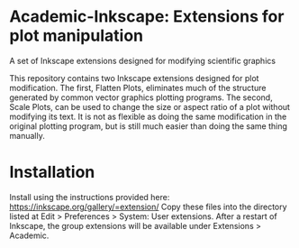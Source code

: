 # Academic-Inkscape: Extensions for plot manipulation
A set of Inkscape extensions designed for modifying scientific graphics

This repository contains two Inkscape extensions designed for plot modification. The first, Flatten Plots, eliminates much of the structure generated by common vector graphics plotting programs. The second, Scale Plots, can be used to change the size or aspect ratio of a plot without modifying its text. It is not as flexible as doing the same modification in the original plotting program, but is still much easier than doing the same thing manually.

# Installation
Install using the instructions provided here: https://inkscape.org/gallery/=extension/
Copy these files into the directory listed at Edit > Preferences > System: User extensions. After a restart of Inkscape, the group extensions will be available under Extensions > Academic.

